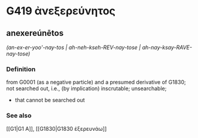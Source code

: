 # G419 ἀνεξερεύνητος

## anexereúnētos

_(an-ex-er-yoo'-nay-tos | ah-neh-kseh-REV-nay-tose | ah-nay-ksay-RAVE-nay-tose)_

### Definition

from G0001 (as a negative particle) and a presumed derivative of G1830; not searched out, i.e., (by implication) inscrutable; unsearchable; 

- that cannot be searched out

### See also

[[G1|G1 Α]], [[G1830|G1830 ἐξερευνάω]]

